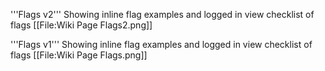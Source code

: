 '''Flags v2'''
Showing inline flag examples and logged in view checklist of flags
[[File:Wiki Page Flags2.png]]

'''Flags v1'''
Showing inline flag examples and logged in view checklist of flags
[[File:Wiki Page Flags.png]]